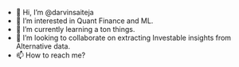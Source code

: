 - 👋 Hi, I’m @darvinsaiteja
- 👀 I’m interested in Quant Finance and ML.
- 🌱 I’m currently learning a ton things.
- 💞️ I’m looking to collaborate on extracting Investable insights from Alternative data.
- 📫 How to reach me? 

<!---
darvinsaiteja/darvinsaiteja is a ✨ special ✨ repository because its `README.md` (this file) appears on your GitHub profile.
You can click the Preview link to take a look at your changes.
--->
